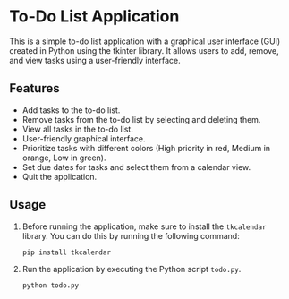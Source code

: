 # To-Do List Application

This is a simple to-do list application with a graphical user interface (GUI) created in Python using the tkinter library. It allows users to add, remove, and view tasks using a user-friendly interface.

## Features

- Add tasks to the to-do list.
- Remove tasks from the to-do list by selecting and deleting them.
- View all tasks in the to-do list.
- User-friendly graphical interface.
- Prioritize tasks with different colors (High priority in red, Medium in orange, Low in green).
- Set due dates for tasks and select them from a calendar view.
- Quit the application.

## Usage

1. Before running the application, make sure to install the `tkcalendar` library. You can do this by running the following command:

   ```bash
   pip install tkcalendar
   ```

2. Run the application by executing the Python script `todo.py`.

   ```bash
   python todo.py
   ```